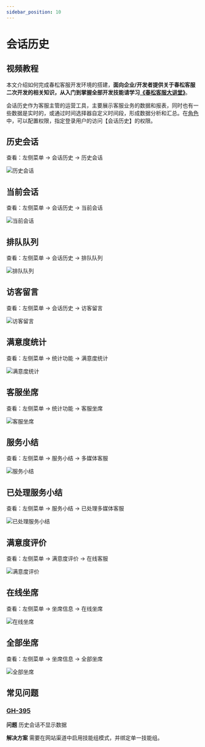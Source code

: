 ```yaml
---
sidebar_position: 10
---
```


# 会话历史

## 视频教程

本文介绍如何完成春松客服开发环境的搭建，**面向企业/开发者提供关于春松客服二次开发的相关知识，从入门到掌握全部开发技能请学习[《春松客服大讲堂》](https://docs.cskefu.com/docs/osc/training)**。

会话历史作为客服主管的运营工具，主要展示客服业务的数据和报表，同时也有一些数据是实时的，或通过时间选择器自定义时间段，形成数据分析和汇总。在[角色](https://docs.chatopera.com/products/cskefu/accounting.html)中，可以配置权限，指定登录用户的访问【会话历史】的权限。

## 历史会话

查看：左侧菜单 → 会话历史 → 历史会话

![历史会话](images/products/cskefu/image2019-11-19_16-2-0.png)

## 当前会话

查看：左侧菜单 → 会话历史 → 当前会话

![当前会话](images/products/cskefu/image2019-11-19_16-7-59.png)

## 排队队列

查看：左侧菜单 → 会话历史 → 排队队列

![排队队列](images/products/cskefu/image2019-11-19_16-12-2.png)

## 访客留言

查看：左侧菜单 → 会话历史 → 访客留言

![访客留言](images/products/cskefu/image2019-11-19_16-17-16.png)

## 满意度统计

查看：左侧菜单 → 统计功能 → 满意度统计

![满意度统计](images/products/cskefu/image2019-11-19_16-19-58.png)

## 客服坐席

查看：左侧菜单 → 统计功能 → 客服坐席

![客服坐席](images/products/cskefu/image2019-11-19_16-23-2.png)

## 服务小结

查看：左侧菜单 → 服务小结 → 多媒体客服

![服务小结](images/products/cskefu/image2019-11-19_16-27-10.png)

## 已处理服务小结

查看：左侧菜单 → 服务小结 → 已处理多媒体客服

![已处理服务小结](images/products/cskefu/image2019-11-19_16-29-59.png)

## 满意度评价

查看：左侧菜单 → 满意度评价 → 在线客服

![满意度评价](images/products/cskefu/image2019-11-19_16-32-12.png)

## 在线坐席

查看：左侧菜单 → 坐席信息 → 在线坐席

![在线坐席](images/products/cskefu/image2019-11-19_16-37-25.png)

## 全部坐席

查看：左侧菜单 → 坐席信息 → 全部坐席

![全部坐席](images/products/cskefu/image2019-11-19_16-39-57.png)

<!-- markup:markdown-end -->

## 常见问题

### [GH-395](https://github.com/chatopera/cskefu/issues/395)

**问题** 历史会话不显示数据

**解决方案** 需要在网站渠道中启用技能组模式，并绑定单一技能组。
